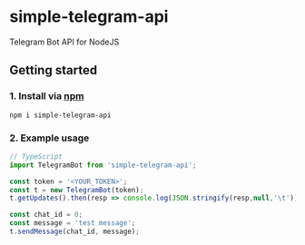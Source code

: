 # simple-telegram-api
Telegram Bot API for NodeJS

## Getting started

### 1. Install via [npm](https://www.npmjs.com/package/simple-telegram-api)

```
npm i simple-telegram-api
```

### 2. Example usage
```ts
// TypeScript
import TelegramBot from 'simple-telegram-api';

const token = '<YOUR_TOKEN>';
const t = new TelegramBot(token);
t.getUpdates().then(resp => console.log(JSON.stringify(resp,null,'\t')))

const chat_id = 0;
const message = 'test message';
t.sendMessage(chat_id, message);
```
